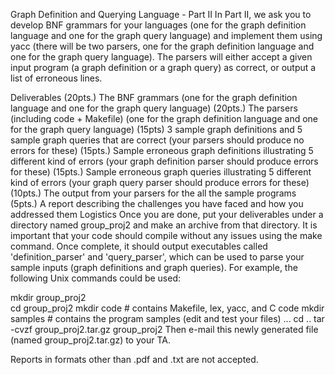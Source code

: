Graph Definition and Querying Language - Part II
In Part II, we ask you to develop BNF grammars for your languages (one for the graph definition language and one for the graph query language) and implement them using yacc (there will be two parsers, one for the graph definition language and one for the graph query language). The parsers will either accept a given input program (a graph definition or a graph query) as correct, or output a list of erroneous lines.

Deliverables
(20pts.) The BNF grammars (one for the graph definition language and one for the graph query language)
(20pts.) The parsers (including code + Makefile) (one for the graph definition language and one for the graph query language)
(15pts) 3 sample graph definitions and 5 sample graph queries that are correct (your parsers should produce no errors for these)
(15pts.) Sample erroneous graph definitions illustrating 5 different kind of errors (your graph definition parser should produce errors for these)
(15pts.) Sample erroneous graph queries illustrating 5 different kind of errors (your graph query parser should produce errors for these)
(10pts.) The output from your parsers for the all the sample programs
(5pts.) A report describing the challenges you have faced and how you addressed them
Logistics
Once you are done, put your deliverables under a directory named group<GroupNo>_proj2 and make an archive from that directory. It is important that your code should compile without any issues using the make command. Once complete, it should output executables called 'definition_parser' and 'query_parser', which can be used to parse your sample inputs (graph definitions and graph queries). For example, the following Unix commands could be used:

  mkdir group<GroupNo>_proj2    
  cd group<GroupNo>_proj2
      mkdir code      # contains Makefile, lex, yacc, and C code
      mkdir samples   # contains the program samples
      (edit and test your files)
      ...
  cd ..
  tar -cvzf group<GroupNo>_proj2.tar.gz group<GroupNo>_proj2
Then e-mail this newly generated file (named group<GroupNo>_proj2.tar.gz) to your TA.

Reports in formats other than .pdf and .txt are not accepted.